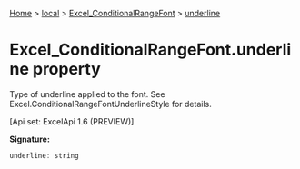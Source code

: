 [Home](./index) &gt; [local](local.md) &gt; [Excel\_ConditionalRangeFont](local.excel_conditionalrangefont.md) &gt; [underline](local.excel_conditionalrangefont.underline.md)

# Excel\_ConditionalRangeFont.underline property

Type of underline applied to the font. See Excel.ConditionalRangeFontUnderlineStyle for details. 

 \[Api set: ExcelApi 1.6 (PREVIEW)\]

**Signature:**
```javascript
underline: string
```
